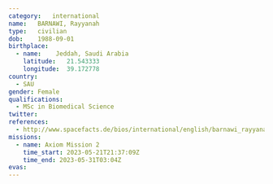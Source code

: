 ```yaml
---
category:	international
name:	BARNAWI, Rayyanah
type:	civilian
dob:	1988-09-01
birthplace:
  - name:	 Jeddah, Saudi Arabia
    latitude:	21.543333
    longitude:	39.172778
country:
  - SAU
gender:	Female
qualifications:
  - MSc in Biomedical Science
twitter:
references:
  - http://www.spacefacts.de/bios/international/english/barnawi_rayyanah.htm
missions:
  - name: Axiom Mission 2
    time_start: 2023-05-21T21:37:09Z
    time_end: 2023-05-31T03:04Z
evas:
---
```

